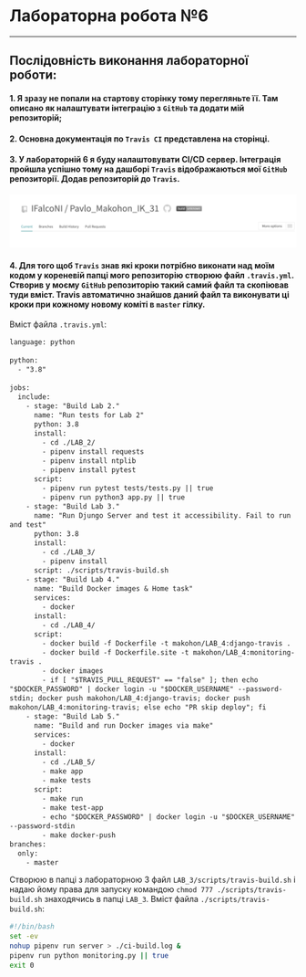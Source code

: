 # **Лабораторна робота №6**
---
## Послідовність виконання лабораторної роботи:
#### 1. Я зразу не попали на стартову сторінку тому перегляньте її. Там описано як налаштувати інтеграцію з `GitHub` та додати мій репозиторій;
#### 2. Основна документація по `Travis CI` представлена на сторінці.
#### 3. У лабораторній 6 я буду налаштовувати CI/CD сервер. Інтеграція пройшла успішно тому на дашборі `Travis` відображаються мої `GitHub` репозиторії. Додав репозиторій до `Travis`.
![t_3](https://github.com/IFalcoNI/Pavlo_Makohon_IK_31/blob/master/LAB_6/pictures/img1.png)
#### 4. Для того щоб `Travis` знав які кроки потрібно виконати над моїм кодом у кореневій папці мого репозиторію створюю файл `.travis.yml`. Створив у моєму `GitHub` репозиторію такий самий файл та скопіював туди вміст. Travis автоматично знайшов даний файл та виконувати ці кроки при кожному новому коміті в `master` гілку.
Вміст файла `.travis.yml`:
```text
language: python

python:
  - "3.8"

jobs:
  include:
    - stage: "Build Lab 2."
      name: "Run tests for Lab 2"
      python: 3.8
      install:
        - cd ./LAB_2/
        - pipenv install requests
        - pipenv install ntplib
        - pipenv install pytest
      script:
        - pipenv run pytest tests/tests.py || true
        - pipenv run python3 app.py || true
    - stage: "Build Lab 3."
      name: "Run Djungo Server and test it accessibility. Fail to run and test"
      python: 3.8
      install:
        - cd ./LAB_3/
        - pipenv install
      script: ./scripts/travis-build.sh
    - stage: "Build Lab 4."
      name: "Build Docker images & Home task"
      services:
        - docker
      install:
        - cd ./LAB_4/
      script:
        - docker build -f Dockerfile -t makohon/LAB_4:django-travis .
        - docker build -f Dockerfile.site -t makohon/LAB_4:monitoring-travis .
        - docker images
        - if [ "$TRAVIS_PULL_REQUEST" == "false" ]; then echo "$DOCKER_PASSWORD" | docker login -u "$DOCKER_USERNAME" --password-stdin; docker push makohon/LAB_4:django-travis; docker push makohon/LAB_4:monitoring-travis; else echo "PR skip deploy"; fi
    - stage: "Build Lab 5."
      name: "Build and run Docker images via make"
      services:
        - docker
      install:
        - cd ./LAB_5/
        - make app
        - make tests
      script:
        - make run
        - make test-app
        - echo "$DOCKER_PASSWORD" | docker login -u "$DOCKER_USERNAME" --password-stdin
        - make docker-push
branches:
  only:
    - master
```
Створюю в папці з лабораторною 3 файл `LAB_3/scripts/travis-build.sh` і надаю йому права для запуску командою `chmod 777 ./scripts/travis-build.sh` знаходячись в папці `LAB_3`.
Вміст файла `./scripts/travis-build.sh`:

```sh
#!/bin/bash
set -ev
nohup pipenv run server > ./ci-build.log &
pipenv run python monitoring.py || true
exit 0
```
